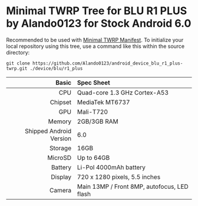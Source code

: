 # Minimal TWRP Tree for BLU R1 PLUS  by Alando0123  for Stock Android 6.0  
Recommended to be used with [Minimal TWRP Manifest](https://github.com/minimal-manifest-twrp/platform_manifest_twrp_omni).
To initialize your local repository using this tree, use a command like this within the source directory:
```
git clone https://github.com/Alando0123/android_device_blu_r1_plus-twrp.git ./device/blu/r1_plus
```  
Basic   | Spec Sheet
-------:|:-------------------------
CPU     | Quad-core 1.3 GHz Cortex-A53
Chipset | MediaTek MT6737
GPU     | Mali-T720
Memory  | 2GB/3GB RAM
Shipped Android Version | 6.0
Storage | 16GB
MicroSD | Up to 64GB
Battery | Li-Pol 4000mAh battery
Display | 720 x 1280 pixels, 5.5 inches
Camera  | Main 13MP / Front 8MP, autofocus, LED flash
